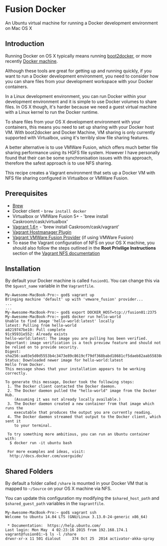 # Fusion Docker

An Ubuntu virtual machine for running a Docker development environment on Mac OS X

## Introduction

Running Docker on OS X typically means running [boot2docker](http://boot2docker.io), or more recently [Docker machine](https://docs.docker.com/machine/).

Although these tools are great for getting up and running quickly, if you want to run a Docker development environment, you need to consider how you can share files from your development workspace with your Docker containers.

In a Linux development environment, you can run Docker within your development environment and it is simple to use Docker volumes to share files.  In OS X though, it's harder because we need a guest virtual machine with a Linux kernel to run the Docker runtime.  

To share files from your OS X development environment with your containers, this means you need to set up sharing with your Docker host VM.  With boot2docker and Docker Machine, VM sharing is only currently supported with Virtualbox, using it's terribly slow file sharing features.

A better alternative is to use VMWare Fusion, which offers much better file sharing performance using its HGFS file system.  However I have personally found that their can be some synchronisation issues with this approach, therefore the safest approach is to use NFS sharing.

This recipe creates a Vagrant environment that sets up a Docker VM with NFS file sharing configured in Virtualbox or VMWare Fusion. 

## Prerequisites

* [Brew](http://brew.sh)
* Docker client - `brew install docker`
* Virtualbox or VMWare Fusion 5+ - 'brew install Caskroom/cask/virtualbox'
* [Vagrant 1.6+](http://www.vagrantup.com/downloads.html) - 'brew install Caskroom/cask/vagrant'
* [Vagrant Hostmanager Plugin](https://github.com/smdahlen/vagrant-hostmanager)
* [Vagrant VMWare Fusion Provider](http://www.vagrantup.com/vmware#buy-now) (if using VMWare Fusion)
* To ease the Vagrant configuration of NFS on your OS X machine, you should also follow the steps outlined in the **Root Privilige Instructions** section of the [Vagrant NFS documentation](http://docs.vagrantup.com/v2/synced-folders/nfs.html)
 
## Installation

By default your Docker machine is called `fusion01`.  You can change this via the `$guest_name` variable in the `Vagrantfile`.

    My-Awesome-MacBook-Pro:~ god$ vagrant up
    Bringing machine 'default' up with 'vmware_fusion' provider...
    ...
    ...
    My-Awesome-MacBook-Pro:~ god$ export DOCKER_HOST=tcp://fusion01:2375
    My-Awesome-MacBook-Pro:~ god$ docker run hello-world
    Unable to find image 'hello-world:latest' locally
    latest: Pulling from hello-world
    a8219747be10: Pull complete
    91c95931e552: Already exists
    hello-world:latest: The image you are pulling has been verified. Important: image verification is a tech preview feature and should not be relied on to provide security.
    Digest: sha256:aa03e5d0d5553b4c3473e89c8619cf79df368babd18681cf5daeb82aab55838d
    Status: Downloaded newer image for hello-world:latest
    Hello from Docker.
    This message shows that your installation appears to be working correctly.
      
    To generate this message, Docker took the following steps:
     1. The Docker client contacted the Docker daemon.
     2. The Docker daemon pulled the "hello-world" image from the Docker Hub.
        (Assuming it was not already locally available.)
     3. The Docker daemon created a new container from that image which runs the
        executable that produces the output you are currently reading.
     4. The Docker daemon streamed that output to the Docker client, which sent it
        to your terminal.
      
     To try something more ambitious, you can run an Ubuntu container with:
      $ docker run -it ubuntu bash
      
     For more examples and ideas, visit:
      http://docs.docker.com/userguide/

## Shared Folders

By default a folder called `/share` is mounted in your Docker VM that is mapped to `~/Source` on your OS X machine via NFS.

You can update this configuration my modifying the `$shared_host_path` and `$shared_guest_path` variables in the `Vagrantfile`.

    My-Awesome-MacBook-Pro:~ god$ vagrant ssh
    Welcome to Ubuntu 14.04 LTS (GNU/Linux 3.13.0-24-generic x86_64)

     * Documentation:  https://help.ubuntu.com/
    Last login: Mon May  4 02:23:16 2015 from 192.168.174.1
    vagrant@fusion01:~$ ls -l /share
    drwxr-xr-x 11 501 dialout     374 Oct 25  2014 activator-akka-spray